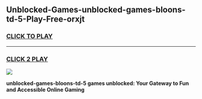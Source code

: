 
## Unblocked-Games-unblocked-games-bloons-td-5-Play-Free-orxjt
<h3>
<a href="https://premium76.site?title=unblocked-games-bloons-td-5&ref=21A">CLICK TO PLAY</a></h3>
<hr>

<h3>
<a href="https://premium76.site?title=unblocked-games-bloons-td-5&ref=21A">CLICK 2 PLAY</a>
  
</h3>

<a href="https://premium76.site?title=unblocked-games-bloons-td-5&ref=21A"><img src="https://clearcache.store/games.png"></a>


**unblocked-games-bloons-td-5 games unblocked: Your Gateway to Fun and Accessible Online Gaming**
